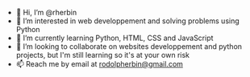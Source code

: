 - 👋 Hi, I’m @rherbin
- 👀 I’m interested in web developpement and solving problems using Python
- 🌱 I’m currently learning Python, HTML, CSS and JavaScript
- 💞️ I’m looking to collaborate on websites developpement and python projects, but I'm still learning so it's at your own risk
- 📫 Reach me by email at rodolpherbin@gmail.com
